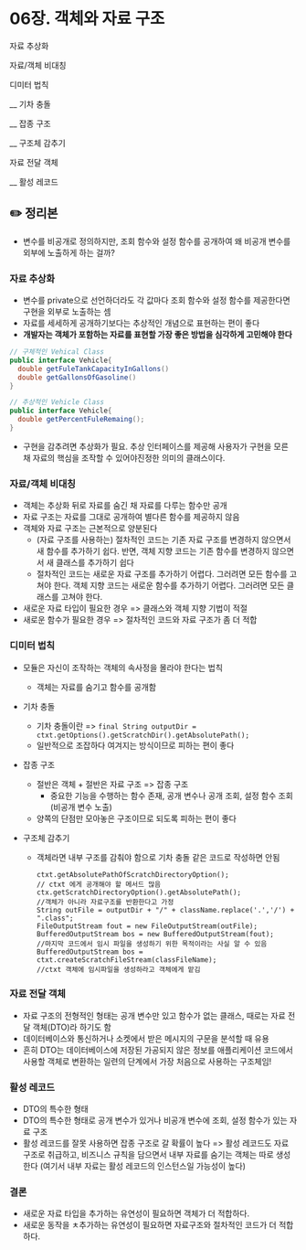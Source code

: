 # 06장. 객체와 자료 구조

자료 추상화

자료/객체 비대칭

디미터 법칙

\_\_ 기차 충돌

\_\_ 잡종 구조

\_\_ 구조체 감추기

자료 전달 객체

\_\_ 활성 레코드

## ✏️ 정리본

- 변수를 비공개로 정의하지만, 조회 함수와 설정 함수를 공개하여 왜 비공개 변수를 외부에 노출하게 하는 걸까?

### 자료 추상화

- 변수를 private으로 선언하더라도 각 값마다 조회 함수와 설정 함수를 제공한다면 구현을 외부로 노출하는 셈
- 자료를 세세하게 공개하기보다는 추상적인 개념으로 표현하는 편이 좋다
- **개발자는 객체가 포함하는 자료를 표현할 가장 좋은 방법을 심각하게 고민해야 한다**

```java
// 구체적인 Vehical Class
public interface Vehicle{
  double getFuleTankCapacityInGallons()
  double getGallonsOfGasoline()
}

// 추상적인 Vehicle Class
public interface Vehicle{
  double getPercentFuleRemaing();
}
```

- 구현을 감추려면 추상화가 필요. 추상 인터페이스를 제공해 사용자가 구현을 모른 채 자료의 핵심을 조작할 수 있어야진정한 의미의 클래스이다.

### 자료/객체 비대칭

- 객체는 추상화 뒤로 자료를 숨긴 채 자료를 다루는 함수만 공개
- 자료 구조는 자료를 그대로 공개하여 별다른 함수를 제공하지 않음
- 객체와 자료 구조는 근본적으로 양분된다
  - (자료 구조를 사용하는) 절차적인 코드는 기존 자료 구조를 변경하지 않으면서 새 함수를 추가하기 쉽다. 반면, 객체 지향 코드는 기존 함수를 변경하지 않으면서 새 클래스를 추가하기 쉽다
  - 절차적인 코드는 새로운 자료 구조를 추가하기 어렵다. 그러려면 모든 함수를 고쳐야 한다. 객체 지향 코드는 새로운 함수를 추가하기 어렵다. 그러려면 모든 클래스를 고쳐야 한다.
- 새로운 자료 타입이 필요한 경우 => 클래스와 객체 지향 기법이 적절
- 새로운 함수가 필요한 경우 => 절차적인 코드와 자료 구조가 좀 더 적합

### 디미터 법칙

- 모듈은 자신이 조작하는 객체의 속사정을 몰라야 한다는 법칙

  - 객체는 자료를 숨기고 함수를 공개함

- 기차 충돌

  - 기차 충돌이란 => `final String outputDir = ctxt.getOptions().getScratchDir().getAbsolutePath();`
  - 일반적으로 조잡하다 여겨지는 방식이므로 피하는 편이 좋다

- 잡종 구조

  - 절반은 객체 + 절반은 자료 구조 => 잡종 구조
    - 중요한 기능을 수행하는 함수 존재, 공개 변수나 공개 조회, 설정 함수 조회 (비공개 변수 노출)
  - 양쪽의 단점만 모아놓은 구조이므로 되도록 피하는 편이 좋다

- 구조체 감추기

  - 객체라면 내부 구조를 감춰야 함으로 기차 충돌 같은 코드로 작성하면 안됨

    ```
    ctxt.getAbsolutePathOfScratchDirectoryOption();
    // ctxt 에게 공개해야 할 메서드 많음
    ctx.getScratchDirectoryOption().getAbsolutePath();
    //객체가 아니라 자료구조를 반환한다고 가정
    String outFile = outputDir + "/" + className.replace('.','/') + ".class";
    FileOutputStream fout = new FileOutputStream(outFile);
    BufferedOutputStream bos = new BufferedOutputStream(fout);
    //마지막 코드에서 임시 파일을 생성하기 위한 목적이라는 사실 알 수 있음
    BufferedOutputStream bos = ctxt.createScratchFileStream(classFileName);
    //ctxt 객체에 임시파일을 생성하라고 객체에게 맡김
    ```

### 자료 전달 객체

- 자료 구조의 전형적인 형태는 공개 변수만 있고 함수가 없는 클래스, 때로는 자료 전달 객체(DTO)라 하기도 함
- 데이터베이스와 통신하거나 소켓에서 받은 메시지의 구문을 분석할 때 유용
- 흔히 DTO는 데이터베이스에 저장된 가공되지 않은 정보를 애플리케이션 코드에서 사용할 객체로 변환하는 일련의 단계에서 가장 처음으로 사용하는 구조체임!

### 활성 레코드

- DTO의 특수한 형태
- DTO의 특수한 형태로 공개 변수가 있거나 비공개 변수에 조회, 설정 함수가 있는 자료 구조
- 활성 레코드를 잘못 사용하면 잡종 구조로 갈 확률이 높다 => 활성 레코드도 자료 구조로 취급하고, 비즈니스 규칙을 담으면서 내부 자료를 숨기는 객체는 따로 생성한다 (여기서 내부 자료는 활성 레코드의 인스턴스일 가능성이 높다)

### 결론

- 새로운 자료 타입을 추가하는 유연성이 필요하면 객체가 더 적합하다.
- 새로운 동작을 ㅊ추가하는 유연성이 필요하면 자료구조와 절차적인 코드가 더 적합하다.
